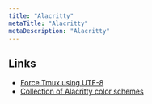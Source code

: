 ```yaml
---
title: "Alacritty"
metaTitle: "Alacritty"
metaDescription: "Alacritty"
---
```


## Links

- [Force Tmux using UTF-8](https://github.com/alacritty/alacritty/issues/1401)
- [Collection of Alacritty color schemes](https://github.com/eendroroy/alacritty-theme)
